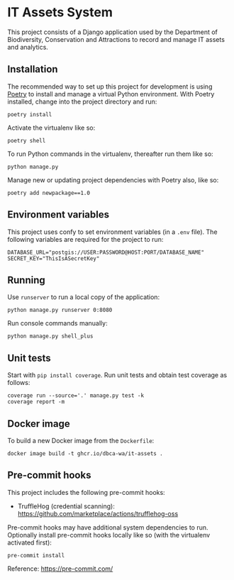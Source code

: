 # IT Assets System

This project consists of a Django application used by the Department of
Biodiversity, Conservation and Attractions to record and manage IT assets
and analytics.

## Installation

The recommended way to set up this project for development is using
[Poetry](https://python-poetry.org/docs/) to install and manage a virtual Python
environment. With Poetry installed, change into the project directory and run:

    poetry install

Activate the virtualenv like so:

    poetry shell

To run Python commands in the virtualenv, thereafter run them like so:

    python manage.py

Manage new or updating project dependencies with Poetry also, like so:

    poetry add newpackage==1.0

## Environment variables

This project uses confy to set environment variables (in a `.env` file).
The following variables are required for the project to run:

    DATABASE_URL="postgis://USER:PASSWORD@HOST:PORT/DATABASE_NAME"
    SECRET_KEY="ThisIsASecretKey"

## Running

Use `runserver` to run a local copy of the application:

    python manage.py runserver 0:8080

Run console commands manually:

    python manage.py shell_plus

## Unit tests

Start with `pip install coverage`. Run unit tests and obtain test coverage as follows:

    coverage run --source='.' manage.py test -k
    coverage report -m

## Docker image

To build a new Docker image from the `Dockerfile`:

    docker image build -t ghcr.io/dbca-wa/it-assets .

## Pre-commit hooks

This project includes the following pre-commit hooks:

- TruffleHog (credential scanning): <https://github.com/marketplace/actions/trufflehog-oss>

Pre-commit hooks may have additional system dependencies to run. Optionally
install pre-commit hooks locally like so (with the virtualenv activated first):

    pre-commit install

Reference: <https://pre-commit.com/>
